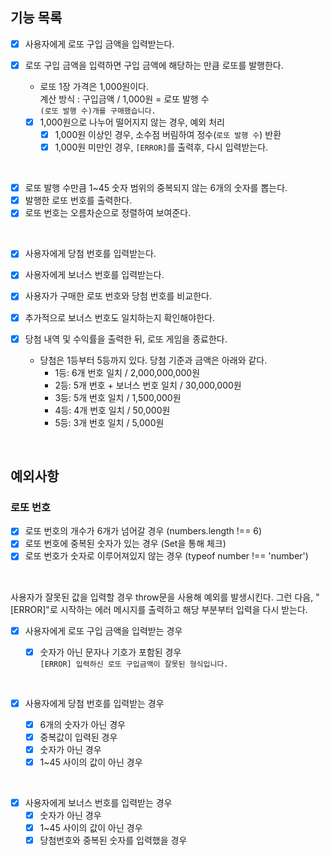 ## 기능 목록

- [x] 사용자에게 로또 구입 금액을 입력받는다.
- [x] 로또 구입 금액을 입력하면 구입 금액에 해당하는 만큼 로또를 발행한다.

  - 로또 1장 가격은 1,000원이다.  
    계산 방식 : 구입금액 / 1,000원 = 로또 발행 수  
    `(로또 발행 수)개를 구매했습니다.`

  - [x] 1,000원으로 나누어 떨어지지 않는 경우, 예외 처리
    - [x] 1,000원 이상인 경우, 소수점 버림하여 정수(`로또 발행 수`) 반환
    - [x] 1,000원 미만인 경우, `[ERROR]`를 출력후, 다시 입력받는다.

<br>

- [x] 로또 발행 수만큼 1~45 숫자 범위의 중복되지 않는 6개의 숫자를 뽑는다.
- [x] 발행한 로또 번호를 출력한다.
- [x] 로또 번호는 오름차순으로 정렬하여 보여준다.

<br>

- [x] 사용자에게 당첨 번호를 입력받는다.
- [x] 사용자에게 보너스 번호를 입력받는다.

- [x] 사용자가 구매한 로또 번호와 당첨 번호를 비교한다.
- [x] 추가적으로 보너스 번호도 일치하는지 확인해야한다.

- [x] 당첨 내역 및 수익률을 출력한 뒤, 로또 게임을 종료한다.

  - 당첨은 1등부터 5등까지 있다. 당첨 기준과 금액은 아래와 같다.
    - 1등: 6개 번호 일치 / 2,000,000,000원
    - 2등: 5개 번호 + 보너스 번호 일치 / 30,000,000원
    - 3등: 5개 번호 일치 / 1,500,000원
    - 4등: 4개 번호 일치 / 50,000원
    - 5등: 3개 번호 일치 / 5,000원

<br>

## 예외사항

### 로또 번호

- [x] 로또 번호의 개수가 6개가 넘어갈 경우 (numbers.length !== 6)
- [x] 로또 번호에 중복된 숫자가 있는 경우 (Set을 통해 체크)
- [x] 로또 번호가 숫자로 이루어져있지 않는 경우 (typeof number !== 'number')

<br>

사용자가 잘못된 값을 입력할 경우 throw문을 사용해 예외를 발생시킨다. 그런 다음, "[ERROR]"로 시작하는 에러 메시지를 출력하고 해당 부분부터 입력을 다시 받는다.

- [x] 사용자에게 로또 구입 금액을 입력받는 경우

  - [x] 숫자가 아닌 문자나 기호가 포함된 경우  
         `[ERROR] 입력하신 로또 구입금액이 잘못된 형식입니다.`

<br>

- [x] 사용자에게 당첨 번호를 입력받는 경우

  - [x] 6개의 숫자가 아닌 경우
  - [x] 중복값이 입력된 경우
  - [x] 숫자가 아닌 경우
  - [x] 1~45 사이의 값이 아닌 경우

<br>

- [x] 사용자에게 보너스 번호를 입력받는 경우
  - [x] 숫자가 아닌 경우
  - [x] 1~45 사이의 값이 아닌 경우
  - [x] 당첨번호와 중복된 숫자를 입력했을 경우
